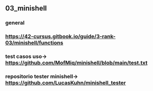 ## 03_minishell

### general
### https://42-cursus.gitbook.io/guide/3-rank-03/minishell/functions

### test casos uso-> https://github.com/MofMiq/minishell/blob/main/test.txt

### repositorio tester minishell-> https://github.com/LucasKuhn/minishell_tester